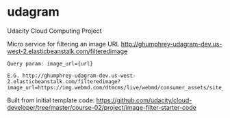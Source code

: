 # udagram
Udacity Cloud Computing Project

Micro service for filtering an image
    URL http://ghumphrey-udagram-dev.us-west-2.elasticbeanstalk.com/filteredimage
    
    Query param: image_url={url}
    
    E.G. http://ghumphrey-udagram-dev.us-west-2.elasticbeanstalk.com/filteredimage?image_url=https://img.webmd.com/dtmcms/live/webmd/consumer_assets/site_images/article_thumbnails/other/cat_relaxing_on_patio_other/1800x1200_cat_relaxing_on_patio_other.jpg

Built from initial template code: 
https://github.com/udacity/cloud-developer/tree/master/course-02/project/image-filter-starter-code
